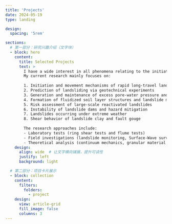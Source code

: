 ```yaml
---
title: 'Projects'
date: 2024-05-19
type: landing

design:
  spacing: '5rem'

sections:
  # 第一部分：研究兴趣介绍（文字块）
  - block: hero
    content:
      title: Selected Projects
      text: >
        I have a wide interest in all phenomena relating to the initiation and movement of landslides.
        My current research mainly focuses on:
        
        1. Initiation and movement mechanisms of rapid long-travel landslides  
        2. Prediction of landsliding via geotechnical experiments  
        3. Generation and maintenance of excess pore-water pressure and landsliding  
        4. Formation of fluidized soil layer structures and landslide movement  
        5. Risk assessment of large-scale reactivated landslides  
        6. Instability of landslide dams and hazard mitigation  
        7. Landslides occurring under extreme weather  
        8. Shear behavior of landslide clay and fault gouge  
        
        The research approaches include:  
        - Laboratory tests (ring shear tests and flume tests)  
        - Field investigations (landslide monitoring, Surface-Wave surveys, tremor and seismic monitoring)  
        - Theoretical analysis (continuum mechanics, granular material mechanics)
    design:
      align: wide  # 让文字横向铺展，提升可读性
      justify: left
      background: light

  # 第二部分：项目卡片展示
  - block: collection
    content:
      filters:
        folders:
          - project
    design:
      view: article-grid
      fill_image: false
      columns: 3
---
```

